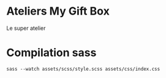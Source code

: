 # Ateliers My Gift Box
Le super atelier

# Compilation sass

```
sass --watch assets/scss/style.scss assets/css/index.css
```
